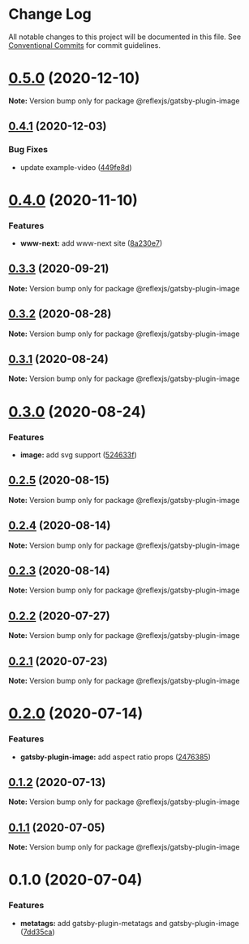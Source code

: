 # Change Log

All notable changes to this project will be documented in this file.
See [Conventional Commits](https://conventionalcommits.org) for commit guidelines.

# [0.5.0](https://github.com/reflexjs/reflex/compare/@reflexjs/gatsby-plugin-image@0.4.1...@reflexjs/gatsby-plugin-image@0.5.0) (2020-12-10)

**Note:** Version bump only for package @reflexjs/gatsby-plugin-image





## [0.4.1](https://github.com/reflexjs/reflex/compare/@reflexjs/gatsby-plugin-image@0.4.0...@reflexjs/gatsby-plugin-image@0.4.1) (2020-12-03)


### Bug Fixes

* update example-video ([449fe8d](https://github.com/reflexjs/reflex/commit/449fe8da1d9b188d66ca1a07d2ec8a457593f2fc))





# [0.4.0](https://github.com/reflexjs/reflex/compare/@reflexjs/gatsby-plugin-image@0.3.3...@reflexjs/gatsby-plugin-image@0.4.0) (2020-11-10)


### Features

* **www-next:** add www-next site ([8a230e7](https://github.com/reflexjs/reflex/commit/8a230e7e43d1bb6a25c7332501547ee0f9eea080))





## [0.3.3](https://github.com/reflexjs/reflex/compare/@reflexjs/gatsby-plugin-image@0.3.2...@reflexjs/gatsby-plugin-image@0.3.3) (2020-09-21)

**Note:** Version bump only for package @reflexjs/gatsby-plugin-image





## [0.3.2](https://github.com/reflexjs/reflex/compare/@reflexjs/gatsby-plugin-image@0.3.1...@reflexjs/gatsby-plugin-image@0.3.2) (2020-08-28)

**Note:** Version bump only for package @reflexjs/gatsby-plugin-image





## [0.3.1](https://github.com/reflexjs/reflex/compare/@reflexjs/gatsby-plugin-image@0.3.0...@reflexjs/gatsby-plugin-image@0.3.1) (2020-08-24)

**Note:** Version bump only for package @reflexjs/gatsby-plugin-image





# [0.3.0](https://github.com/reflexjs/reflex/compare/@reflexjs/gatsby-plugin-image@0.2.5...@reflexjs/gatsby-plugin-image@0.3.0) (2020-08-24)


### Features

* **image:** add svg support ([524633f](https://github.com/reflexjs/reflex/commit/524633f71f0c78d3e3bc383e8e694ae79a4d000d))





## [0.2.5](https://github.com/reflexjs/reflex/compare/@reflexjs/gatsby-plugin-image@0.2.4...@reflexjs/gatsby-plugin-image@0.2.5) (2020-08-15)

**Note:** Version bump only for package @reflexjs/gatsby-plugin-image





## [0.2.4](https://github.com/reflexjs/reflex/compare/@reflexjs/gatsby-plugin-image@0.2.3...@reflexjs/gatsby-plugin-image@0.2.4) (2020-08-14)

**Note:** Version bump only for package @reflexjs/gatsby-plugin-image





## [0.2.3](https://github.com/reflexjs/reflex/compare/@reflexjs/gatsby-plugin-image@0.2.2...@reflexjs/gatsby-plugin-image@0.2.3) (2020-08-14)

**Note:** Version bump only for package @reflexjs/gatsby-plugin-image





## [0.2.2](https://github.com/reflexjs/reflex/compare/@reflexjs/gatsby-plugin-image@0.2.1...@reflexjs/gatsby-plugin-image@0.2.2) (2020-07-27)

**Note:** Version bump only for package @reflexjs/gatsby-plugin-image





## [0.2.1](https://github.com/reflexjs/reflex/compare/@reflexjs/gatsby-plugin-image@0.2.0...@reflexjs/gatsby-plugin-image@0.2.1) (2020-07-23)

**Note:** Version bump only for package @reflexjs/gatsby-plugin-image





# [0.2.0](https://github.com/reflexjs/reflex/compare/@reflexjs/gatsby-plugin-image@0.1.2...@reflexjs/gatsby-plugin-image@0.2.0) (2020-07-14)


### Features

* **gatsby-plugin-image:** add aspect ratio props ([2476385](https://github.com/reflexjs/reflex/commit/2476385db2d08d1585ddfb316a13fc7ae392a7b9))





## [0.1.2](https://github.com/reflexjs/reflex/compare/@reflexjs/gatsby-plugin-image@0.1.1...@reflexjs/gatsby-plugin-image@0.1.2) (2020-07-13)

**Note:** Version bump only for package @reflexjs/gatsby-plugin-image





## [0.1.1](https://github.com/reflexjs/reflex/compare/@reflexjs/gatsby-plugin-image@0.1.0...@reflexjs/gatsby-plugin-image@0.1.1) (2020-07-05)

**Note:** Version bump only for package @reflexjs/gatsby-plugin-image





# 0.1.0 (2020-07-04)


### Features

* **metatags:** add gatsby-plugin-metatags and gatsby-plugin-image ([7dd35ca](https://github.com/reflexjs/reflex/commit/7dd35ca5a88f686f11a0f3772d4eaaa640842ba9))
